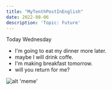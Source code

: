 ```yaml
---
title: "MyTenthPostInEnglish"
date: 2022-08-06
description: 'Topic: Future'
---
```


Today Wednesday
+ I'm going to eat my dinner more later.
+ maybe I will drink coffe.
+ I'm making breakfast tomorrow.
+ will you return for me?

![alt 'meme'](https://i.pinimg.com/originals/91/35/25/91352553c2ec72b9afff2701f2a411b2.jpg 'meme')
